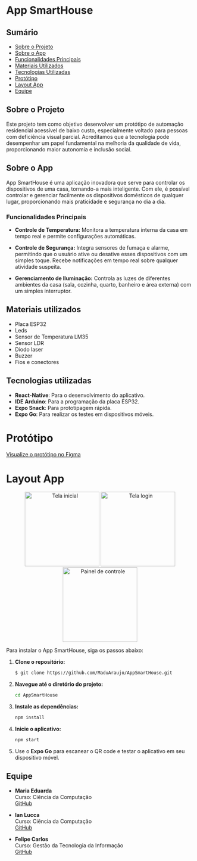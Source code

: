 # App SmartHouse

## Sumário
- [Sobre o Projeto](#sobre-o-projeto)
- [Sobre o App](#sobre-o-app)
- [Funcionalidades Principais](#funcionalidades-principais)
- [Materiais Utilizados](#materiais-utilizados)
- [Tecnologias Utilizadas](#tecnologias-utilizadas)
- [Protótipo](#protótipo)
- [Layout App](#layout-app)
- [Equipe](#equipe)

## Sobre o Projeto

Este projeto tem como objetivo desenvolver um protótipo de automação residencial acessível de baixo custo, especialmente voltado para pessoas com deficiência visual parcial. 
Acreditamos que a tecnologia pode desempenhar um papel fundamental na melhoria da qualidade de vida, proporcionando maior autonomia e inclusão social.

## Sobre o App

App SmartHouse é uma aplicação inovadora que serve para controlar os dispositivos de uma casa, tornando-a mais inteligente. Com ele, é possível controlar e gerenciar facilmente 
os dispositivos domésticos de qualquer lugar, proporcionando mais praticidade e segurança no dia a dia.

### Funcionalidades Principais

- **Controle de Temperatura:** Monitora a temperatura interna da casa em tempo real e permite configurações automáticas.

- **Controle de Segurança:** Integra sensores de fumaça e alarme, permitindo que o usuário ative ou desative esses dispositivos com um simples toque. Recebe notificações em tempo real sobre qualquer atividade suspeita.

- **Gerenciamento de Iluminação:** Controla as luzes de diferentes ambientes da casa (sala, cozinha, quarto, banheiro e área externa) com um simples interruptor.
  
## Materiais utilizados

- Placa ESP32
- Leds
- Sensor de Temperatura LM35
- Sensor LDR
- Diodo laser
- Buzzer
- Fios e conectores

## Tecnologias utilizadas

- **React-Native**: Para o desenvolvimento do aplicativo.
- **IDE Arduino**: Para a programação da placa ESP32.
- **Expo Snack**: Para prototipagem rápida.
- **Expo Go**: Para realizar os testes em dispositivos móveis.

# Protótipo
[Visualize o protótipo no Figma](https://www.figma.com/design/7XpSJugIxqXGQLM1BrkrJz/Smart-House-APP?node-id=0-1&t=CsVgQiNryM9V6tbI-1)

# Layout App
<p align="center">
  <img src="https://github.com/user-attachments/assets/bb066c50-0ce5-4d41-ba47-c08c3ec13e5a" alt="Tela inicial" width="200"/>
  <img src="https://github.com/user-attachments/assets/64041b44-68dc-413b-9289-37aaeb5b6a51" alt="Tela login" width="200"/>
  <img src="https://github.com/user-attachments/assets/85f4be85-ea2d-4de9-b8d0-d1fcfe0569aa" alt="Painel de controle" width="200"/>
</p>

Para instalar o App SmartHouse, siga os passos abaixo:

1. **Clone o repositório:**
   ```bash
   $ git clone https://github.com/MaduAraujo/AppSmartHouse.git

3. **Navegue até o diretório do projeto:**
   ```bash
   cd AppSmartHouse

5. **Instale as dependências:**
   ```bash
   npm install

7. **Inicie o aplicativo:**
   ```bash
   npm start

9. Use o **Expo Go** para escanear o QR code e testar o aplicativo em seu dispositivo móvel.

## Equipe

- **Maria Eduarda**  
  Curso: Ciência da Computação  
  [GitHub](link-do-github)

- **Ian Lucca**  
  Curso: Ciência da Computação  
  [GitHub](link-do-github)

- **Felipe Carlos**  
  Curso: Gestão da Tecnologia da Informação  
  [GitHub](link-do-github)
